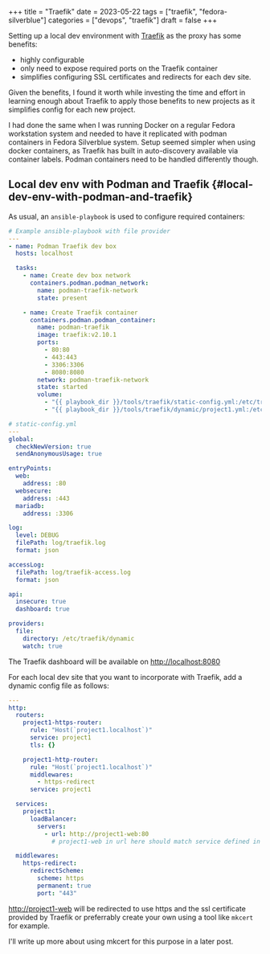 +++
title = "Traefik"
date = 2023-05-22
tags = ["traefik", "fedora-silverblue"]
categories = ["devops", "traefik"]
draft = false
+++

Setting up a local dev environment with [Traefik](https://doc.traefik.io/traefik/) as the proxy has some benefits:

-   highly configurable
-   only need to expose required ports on the Traefik container
-   simplifies configuring SSL certificates and redirects for each dev site.

Given the benefits, I found it worth while investing the time and effort in learning enough about Traefik to apply those benefits to new projects as it simplifies config for each new project.

<!--more-->

I had done the same when I was running Docker on a regular Fedora workstation system and needed to have it replicated with podman containers in Fedora Silverblue system.
Setup seemed simpler when using docker containers, as Traefik has built in auto-discovery available via container labels. Podman containers need to be handled differently though.


## Local dev env with Podman and Traefik {#local-dev-env-with-podman-and-traefik}

As usual, an `ansible-playbook` is used to configure required containers:

```yaml
# Example ansible-playbook with file provider
---
- name: Podman Traefik dev box
  hosts: localhost

  tasks:
    - name: Create dev box network
      containers.podman.podman_network:
        name: podman-traefik-network
        state: present

    - name: Create Traefik container
      containers.podman.podman_container:
        name: podman-traefik
        image: traefik:v2.10.1
        ports:
          - 80:80
          - 443:443
          - 3306:3306
          - 8080:8080
        network: podman-traefik-network
        state: started
        volume:
          - "{{ playbook_dir }}/tools/traefik/static-config.yml:/etc/traefik/traefik.yml:Z"
          - "{{ playbook_dir }}/tools/traefik/dynamic/project1.yml:/etc/traefik/dynamic/project1.yml:Z"
```

```yaml
# static-config.yml
---
global:
  checkNewVersion: true
  sendAnonymousUsage: true

entryPoints:
  web:
    address: :80
  websecure:
    address: :443
  mariadb:
    address: :3306

log:
  level: DEBUG
  filePath: log/traefik.log
  format: json

accessLog:
  filePath: log/traefik-access.log
  format: json

api:
  insecure: true
  dashboard: true

providers:
  file:
    directory: /etc/traefik/dynamic
    watch: true
```

The Traefik dashboard will be available on <http://localhost:8080>

For each local dev site that you want to incorporate with Traefik, add a dynamic config file as follows:

```yaml
---
http:
  routers:
    project1-https-router:
      rule: "Host(`project1.localhost`)"
      service: project1
      tls: {}

    project1-http-router:
      rule: "Host(`project1.localhost`)"
      middlewares:
        - https-redirect
      service: project1

  services:
    project1:
      loadBalancer:
        servers:
          - url: http://project1-web:80
            # project1-web in url here should match service defined in the project1 container

  middlewares:
    https-redirect:
      redirectScheme:
        scheme: https
        permanent: true
        port: "443"
```

<http://project1-web> will be redirected to use https and the ssl certificate provided by Traefik or preferrably create your own using a tool like `mkcert` for example.

I'll write up more about using mkcert for this purpose in a later post.
